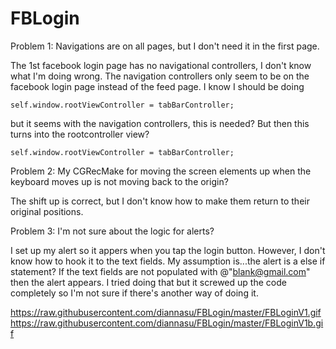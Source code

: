 FBLogin
=======

Problem 1:
Navigations are on all pages, but I don't need it in the first page.

The 1st facebook login page has no navigational controllers, I don't know what I'm doing wrong. The navigation controllers only seem to be on the facebook login page instead of the feed page. 
I know I should be doing 

    self.window.rootViewController = tabBarController;

but it seems with the navigation controllers, this is needed? But then this turns into the rootcontroller view?

    self.window.rootViewController = tabBarController;
    


Problem 2:
My CGRecMake for moving the screen elements up when the keyboard moves up is not moving back to the origin?

The shift up is correct, but I don't know how to make them return to their original positions.


Problem 3:
I'm not sure about the logic for alerts?

I set up my alert so it appers when you tap the login button. However, I don't know how to hook it to the text fields.
My assumption is...the alert is a else if statement? If the text fields are not populated with @"blank@gmail.com" then the alert appears.
I tried doing that but it screwed up the code completely so I'm not sure if there's another way of doing it.


https://raw.githubusercontent.com/diannasu/FBLogin/master/FBLoginV1.gif
https://raw.githubusercontent.com/diannasu/FBLogin/master/FBLoginV1b.gif

